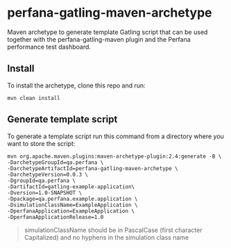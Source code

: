 # perfana-gatling-maven-archetype

Maven archetype to generate template Gatling script that can be used together with the perfana-gatling-maven plugin and the Perfana performance test dashboard.

## Install

To install the archetype, clone this repo and run:

```mvn clean install```

## Generate template script

To generate a template script run this command from a directory where you want to store the script:

```
mvn org.apache.maven.plugins:maven-archetype-plugin:2.4:generate -B \
-DarchetypeGroupId=qa.perfana \
-DarchetypeArtifactId=perfana-gatling-maven-archetype \
-DarchetypeVersion=0.0.3 \
-DgroupId=qa.perfana \
-DartifactId=gatling-example-application\
-Dversion=1.0-SNAPSHOT \
-Dpackage=qa.perfana.example.application \
-DsimulationClassName=ExampleApplication \
-DperfanaApplication=ExampleApplication \
-DperfanaApplicationRelease=1.0
```

> simulationClassName should be in PascalCase (first character Capitalized) and no hyphens in the simulation class name
